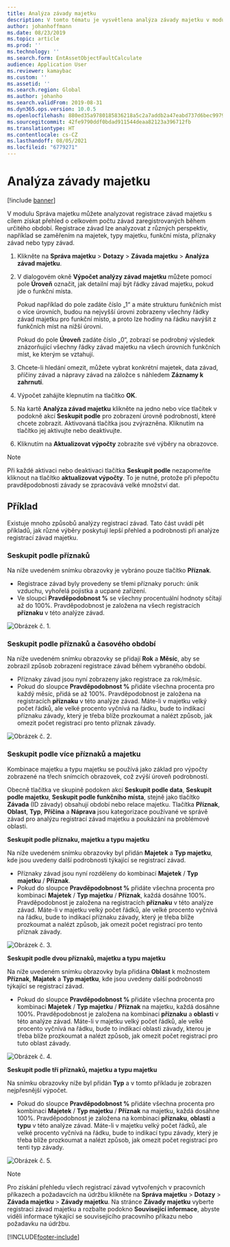 ```yaml
---
title: Analýza závady majetku
description: V tomto tématu je vysvětlena analýza závady majetku v modulu Správa majetku.
author: johanhoffmann
ms.date: 08/23/2019
ms.topic: article
ms.prod: ''
ms.technology: ''
ms.search.form: EntAssetObjectFaultCalculate
audience: Application User
ms.reviewer: kamaybac
ms.custom: ''
ms.assetid: ''
ms.search.region: Global
ms.author: johanho
ms.search.validFrom: 2019-08-31
ms.dyn365.ops.version: 10.0.5
ms.openlocfilehash: 880ed35a9780185836218a5c2a7addb2a47eabd737d6bec99794ecb7a0959791
ms.sourcegitcommit: 42fe9790ddf0bdad911544deaa82123a396712fb
ms.translationtype: HT
ms.contentlocale: cs-CZ
ms.lasthandoff: 08/05/2021
ms.locfileid: "6779271"
---
```

# <a name="asset-fault-analysis"></a>Analýza závady majetku

[!include [banner](../../includes/banner.md)]

 

V modulu Správa majetku můžete analyzovat registrace závad majetku s cílem získat přehled o celkovém počtu závad zaregistrovaných během určitého období. Registrace závad lze analyzovat z různých perspektiv, například se zaměřením na majetek, typy majetku, funkční místa, příznaky závad nebo typy závad.

1. Klikněte na **Správa majetku** > **Dotazy** > **Závada majetku** > **Analýza závad majetku**.

2. V dialogovém okně **Výpočet analýzy závad majetku** můžete pomocí pole **Úroveň** označit, jak detailní mají být řádky závad majetku, pokud jde o funkční místa. 

    Pokud například do pole zadáte číslo „1“ a máte strukturu funkčních míst o více úrovních, budou na nejvyšší úrovni zobrazeny všechny řádky závad majetku pro funkční místo, a proto lze hodiny na řádku navýšit z funkčních míst na nižší úrovni. 
        
    Pokud do pole **Úroveň** zadáte číslo „0“, zobrazí se podrobný výsledek znázorňující všechny řádky závad majetku na všech úrovních funkčních míst, ke kterým se vztahují.

3. Chcete-li hledání omezit, můžete vybrat konkrétní majetek, data závad, příčiny závad a nápravy závad na záložce s náhledem **Záznamy k zahrnutí**.

4. Výpočet zahájíte klepnutím na tlačítko **OK**.

5. Na kartě **Analýza závad majetku** klikněte na jedno nebo více tlačítek v podokně akcí **Seskupit podle** pro zobrazení úrovně podrobností, které chcete zobrazit. Aktivovaná tlačítka jsou zvýrazněna. Kliknutím na tlačítko jej aktivujte nebo deaktivujte.

6. Kliknutím na **Aktualizovat výpočty** zobrazíte své výběry na obrazovce. 

>[!NOTE]
>Při každé aktivaci nebo deaktivaci tlačítka **Seskupit podle** nezapomeňte kliknout na tlačítko **aktualizovat výpočty**. To je nutné, protože při přepočtu pravděpodobnosti závady se zpracovává velké množství dat.

## <a name="examples"></a>Příklad

Existuje mnoho způsobů analýzy registrací závad. Tato část uvádí pět příkladů, jak různé výběry poskytují lepší přehled a podrobnosti při analýze registrací závad majetku.

### <a name="group-by-symptoms"></a>Seskupit podle příznaků

Na níže uvedeném snímku obrazovky je vybráno pouze tlačítko **Příznak**.

- Registrace závad byly provedeny se třemi příznaky poruch: únik vzduchu, vyhořelá pojistka a ucpané zařízení.  
- Ve sloupci **Pravděpodobnost %** se všechny procentuální hodnoty sčítají až do 100%. Pravděpodobnost je založena na všech registracích **příznaku** v této analýze závad.

![Obrázek č. 1.](media/06-controlling-and-reporting.png)

### <a name="group-by-symptoms-and-time-period"></a>Seskupit podle příznaků a časového období

Na níže uvedeném snímku obrazovky se přidají **Rok** a **Měsíc**, aby se zobrazil způsob zobrazení registrace závad během vybraného období.

- Příznaky závad jsou nyní zobrazeny jako registrace za rok/měsíc.  
- Pokud do sloupce **Pravděpodobnost %** přidáte všechna procenta pro každý měsíc, přidá se až 100%. Pravděpodobnost je založena na registracích **příznaku** v této analýze závad. Máte-li v majetku velký počet řádků, ale velké procento vyčnívá na řádku, bude to indikací příznaku závady, který je třeba blíže prozkoumat a nalézt způsob, jak omezit počet registrací pro tento příznak závady.

![Obrázek č. 2.](media/07-controlling-and-reporting.png)

### <a name="group-by-multiple-symptoms-and-assets"></a>Seskupit podle více příznaků a majetku

Kombinace majetku a typu majetku se používá jako základ pro výpočty zobrazené na třech snímcích obrazovek, což zvýší úroveň podrobností.  

Obecně tlačítka ve skupině podoken akcí **Seskupit podle data**, **Seskupit podle majetku**, **Seskupit podle funkčního místa**, stejně jako tlačítko **Závada** (ID závady) obsahují období nebo relace majetku. Tlačítka **Příznak**, **Oblast**, **Typ**, **Příčina** a **Náprava** jsou kategorizace používané ve správě závad pro analýzu registrací závad majetku a poukázání na problémové oblasti.  

**Seskupit podle příznaku, majetku a typu majetku**

Na níže uvedeném snímku obrazovky byl přidán **Majetek** a **Typ majetku**, kde jsou uvedeny další podrobnosti týkající se registrací závad.

- Příznaky závad jsou nyní rozděleny do kombinací **Majetek** / **Typ majetku** / **Příznak**.  
- Pokud do sloupce **Pravděpodobnost %** přidáte všechna procenta pro kombinaci **Majetek** / **Typ majetku** / **Příznak**, každá dosáhne 100%. Pravděpodobnost je založena na registracích **příznaku** v této analýze závad. Máte-li v majetku velký počet řádků, ale velké procento vyčnívá na řádku, bude to indikací příznaku závady, který je třeba blíže prozkoumat a nalézt způsob, jak omezit počet registrací pro tento příznak závady.

![Obrázek č. 3.](media/08-controlling-and-reporting.png)

**Seskupit podle dvou příznaků, majetku a typu majetku**

Na níže uvedeném snímku obrazovky byla přidána **Oblast** k možnostem **Příznak**, **Majatek** a **Typ majetku**, kde jsou uvedeny další podrobnosti týkající se registrací závad.

- Pokud do sloupce **Pravděpodobnost %** přidáte všechna procenta pro kombinaci **Majetek** / **Typ majetku** / **Příznak** na majetku, každá dosáhne 100%. Pravděpodobnost je založena na kombinaci **příznaku** a **oblasti** v této analýze závad. Máte-li v majetku velký počet řádků, ale velké procento vyčnívá na řádku, bude to indikací oblasti závady, kterou je třeba blíže prozkoumat a nalézt způsob, jak omezit počet registrací pro tuto oblast závady.  

![Obrázek č. 4.](media/09-controlling-and-reporting.png)

**Seskupit podle tří příznaků, majetku a typu majetku**

Na snímku obrazovky níže byl přidán **Typ** a v tomto příkladu je zobrazen nejpřesnější výpočet.
 
- Pokud do sloupce **Pravděpodobnost %** přidáte všechna procenta pro kombinaci **Majetek** / **Typ majetku** / **Příznak** na majetku, každá dosáhne 100%. Pravděpodobnost je založena na kombinaci **příznaku**, **oblasti** a **typu** v této analýze závad. Máte-li v majetku velký počet řádků, ale velké procento vyčnívá na řádku, bude to indikací typu závady, který je třeba blíže prozkoumat a nalézt způsob, jak omezit počet registrací pro tenti typ závady.

![Obrázek č. 5.](media/10-controlling-and-reporting.png)


>[!NOTE]
>Pro získání přehledu všech registrací závad vytvořených v pracovních příkazech a požadavcích na údržbu klikněte na **Správa majetku** > **Dotazy** > **Závada majetku** > **Závady majetku**. Na stránce **Závady majetku** vyberte registraci závad majetku a rozbalte podokno **Související informace**, abyste viděli informace týkající se souvisejícího pracovního příkazu nebo požadavku na údržbu.



[!INCLUDE[footer-include](../../../includes/footer-banner.md)]